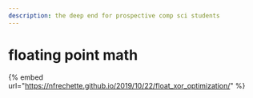 ```yaml
---
description: the deep end for prospective comp sci students
---
```


# floating point math

{% embed url="https://nfrechette.github.io/2019/10/22/float_xor_optimization/" %}

